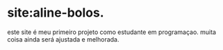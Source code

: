 # site:aline-bolos.
este site é meu primeiro projeto como estudante em programaçao.
muita coisa ainda será ajustada e melhorada.
